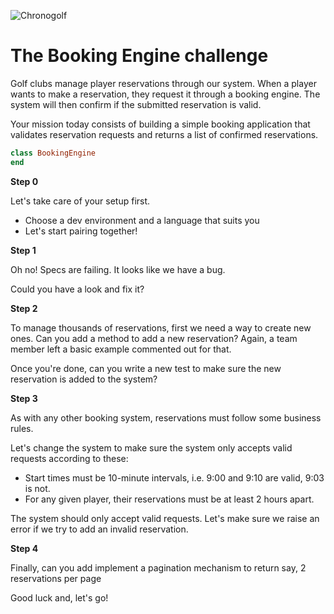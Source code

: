 ![Chronogolf][crest]

# The Booking Engine challenge

Golf clubs manage player reservations through our system. When a player wants to
make a reservation, they request it through a booking engine. The system will
then confirm if the submitted reservation is valid.

Your mission today consists of building a simple booking application that
validates reservation requests and returns a list of confirmed reservations.

```ruby
class BookingEngine
end
```

**Step 0**

Let's take care of your setup first.

- Choose a dev environment and a language that suits you
- Let's start pairing together!

**Step 1**

Oh no! Specs are failing. It looks like we have a bug.

Could you have a look and fix it?

**Step 2**

To manage thousands of reservations, first we need a way to create new ones. Can
you add a method to add a new reservation? Again, a team member left a basic
example commented out for that.

Once you're done, can you write a new test to make sure the new reservation is
added to the system?

**Step 3**

As with any other booking system, reservations must follow some business rules.

Let's change the system to make sure the system only accepts valid requests
according to these:

- Start times must be 10-minute intervals, i.e. 9:00 and 9:10 are valid, 9:03 is not.
- For any given player, their reservations must be at least 2 hours apart.

The system should only accept valid requests. Let's make sure we raise an error
if we try to add an invalid reservation.

**Step 4**

Finally, can you add implement a pagination mechanism to return say, 2 reservations per page

Good luck and, let's go!

[crest]: https://cdn2.chronogolf.com/assets/logos/Github%20-%20Header.png
